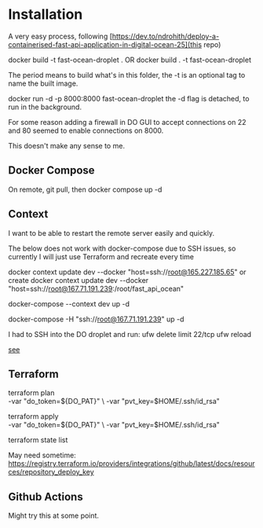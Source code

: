 # Installation

A very easy process, following [https://dev.to/ndrohith/deploy-a-containerised-fast-api-application-in-digital-ocean-25](this repo)

docker build -t fast-ocean-droplet .
OR
docker build . -t fast-ocean-droplet

The period means to build what's in this folder, the -t is an optional tag to name the built image.

 docker run -d -p 8000:8000 fast-ocean-droplet
 the -d flag is detached, to run in the background.

For some reason adding a firewall in DO GUI to accept connections on 22 and 80 seemed to enable connections on 8000.

This doesn't make any sense to me.

## Docker Compose

On remote, git pull, then docker compose up -d

## Context
I want to be able to restart the remote server easily and quickly.

The below does not work with docker-compose due to SSH issues, so currently I will just use Terraform and recreate every time

docker context update dev --docker "host=ssh://root@165.227.185.65"
or create
docker context update dev --docker "host=ssh://root@167.71.191.239:/root/fast_api_ocean"

docker-compose --context dev up -d

docker-compose -H "ssh://root@167.71.191.239" up -d

I had to SSH into the DO droplet and run:
ufw delete limit 22/tcp
ufw reload

[see](https://stackoverflow.com/questions/66734233/docker-compose-with-remote-context-gives-ssh-error-connection-refused)


## Terraform
terraform plan \
  -var "do_token=${DO_PAT}" \
  -var "pvt_key=$HOME/.ssh/id_rsa"


terraform apply \
  -var "do_token=${DO_PAT}" \
  -var "pvt_key=$HOME/.ssh/id_rsa"

terraform state list

May need sometime: https://registry.terraform.io/providers/integrations/github/latest/docs/resources/repository_deploy_key

## Github Actions

Might try this at some point.
